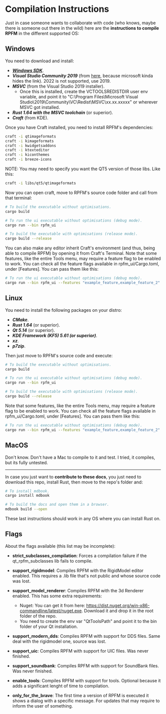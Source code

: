 # Compilation Instructions

Just in case someone wants to collaborate with code (who knows, maybe there is someone out there in the wild) here are the **instructions to compile RPFM** in the different supported OS:

## Windows

You need to download and install:
- [***Windows SDK***](https://developer.microsoft.com/en-US/windows/downloads/windows-10-sdk).
- ***Visual Studio Community 2019*** (from [here](https://download.visualstudio.microsoft.com/download/pr/e84651e1-d13a-4bd2-a658-f47a1011ffd1/e17f0d85d70dc9f1e437a78a90dcfc527befe3dc11644e02435bdfe8fd51da27/vs_Community.exe), because microsoft kinda hides the link). 2022 is not supported, use 2019.
- ***MSVC*** (from the Visual Studio 2019 installer).
    - Once this is installed, create the VCTOOLSREDISTDIR user env variable, and point it to "C:\Program Files\Microsoft Visual Studio\2019\Community\VC\Redist\MSVC\xx.xx.xxxxx" or wherever MSVC got installed.
- ***Rust 1.64 with the MSVC toolchain*** (or superior).
- ***Craft*** (from KDE).

Once you have Craft installed, you need to install RPFM's dependencies:

```bash
craft -i qtimageformats
craft -i kimageformats
craft -i kwidgetsaddons
craft -i ktexteditor
craft -i kiconthemes
craft -i breeze-icons
```

NOTE: You may need to specify you want the QT5 version of those libs. Like this:
```bash
craft -i libs/qt5/qtimageformats
```

Now you can open craft, move to RPFM's source code folder and call from that terminal:

```bash
# To build the executable without optimisations.
cargo build

# To run the ui executable without optimisations (debug mode).
cargo run --bin rpfm_ui

# To build the executable with optimisations (release mode).
cargo build --release
```

You can also make any editor inherit Craft's environment (and thus, being able to compile RPFM) by opening it from Craft's Terminal.
Note that some features, like the entire Tools menu, may require a feature flag to be enabled to work. You can check all the feature flags available in rpfm_ui/Cargo.toml, under [Features]. You can pass them like this:

```bash
# To run the ui executable without optimisations (debug mode).
cargo run --bin rpfm_ui --features "example_feature,example_feature_2"
```

## Linux

You need to install the following packages on your distro:
- ***CMake***.
- ***Rust 1.64*** (or superior).
- ***Qt 5.14*** (or superior).
- ***KDE Framework (KF5) 5.61 (or superior)***.
- ***xz***.
- ***p7zip***.

Then just move to RPFM's source code and execute:
```bash
# To build the executable without optimisations.
cargo build

# To run the ui executable without optimisations (debug mode).
cargo run --bin rpfm_ui

# To build the executable with optimisations (release mode).
cargo build --release
```

Note that some features, like the entire Tools menu, may require a feature flag to be enabled to work. You can check all the feature flags available in rpfm_ui/Cargo.toml, under [Features]. You can pass them like this:

```bash
# To run the ui executable without optimisations (debug mode).
cargo run --bin rpfm_ui --features "example_feature,example_feature_2"
```

## MacOS

Don't know. Don't have a Mac to compile to it and test. I tried, it compiles, but its fully untested.

--------------------------------------

In case you just want to **contribute to these docs**, you just need to download this repo, install Rust, then move to the repo's folder and:

```bash
# To install mdbook.
cargo install mdbook

# To build the docs and open them in a browser.
mdbook build --open
```

These last instructions should work in any OS where you can install Rust on.

## Flags

About the flags available (this list may be incomplete):

* **strict_subclasses_compilation**: Forces a compilation failure if the qt_rpfm_subclasses lib fails to compile.
* **support_rigidmodel**: Compiles RPFM with the RigidModel editor enabled. This requires a .lib file that's not public and whose source code was lost.
* **support_model_renderer**: Compiles RPFM with the 3d Renderer enabled. This has some extra requirements:

    * Nuget: You can get it from here: https://dist.nuget.org/win-x86-commandline/latest/nuget.exe. Download it and drop it in the root folder of the repo.
    * You need to create the env var "QtToolsPath" and point it to the bin folder of your Qt installation.

* **support_modern_dds**: Compiles RPFM with support for DDS files. Same deal with the rigidmodel one, source was lost.
* **support_uic**: Compiles RPFM with support for UIC files. Was never finished.
* **support_soundbank**: Compiles RPFM with support for SoundBank files. Was never finished.
* **enable_tools**: Compiles RPFM with support for tools. Optional because it adds a significant lenght of time to compilation.
* **only_for_the_brave**: The first time a version of RPFM is executed it shows a dialog with a specific message. For updates that may require to inform the user of something.
